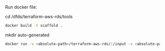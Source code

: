 Run docker file:

cd /dfds/terraform-aws-rds/tools

```bash
docker build -t scaffold .
```

mkdir auto-generated

```bash
docker run -v <absolute-path>/terraform-aws-rds/:/input -v <absolute-path>/terraform-aws-rds/tools/auto-generated:/output scaffold:latest
```

